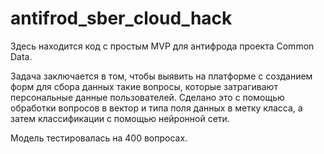 # antifrod_sber_cloud_hack
Здесь находится код с простым MVP для антифрода проекта Сommon Data.


Задача заключается в том, чтобы выявить на платформе с созданием форм для сбора данных такие вопросы, которые затрагивают персональные данные пользователей. Сделано это с помощью обработки вопросов в вектор и типа поля данных в метку класса, а затем классификации с помощью нейронной сети.


Модель тестировалась на 400 вопросах.
